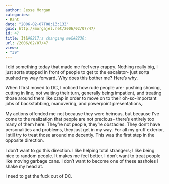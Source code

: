 ```yaml
---
author: Jesse Morgan
categories:
- Rant
date: "2006-02-07T08:13:13Z"
guid: http://morgajel.net/2006/02/07/47/
id: 47
title: It&#8217;s changing me&#8230;
url: /2006/02/07/47
views:
- "39"
---
```


I did something today that made me feel very crappy. Nothing really big, I just sorta stepped in front of people to get to the escalator- just sorta pushed my way forward. Why does this bother me? Here’s why.

When I first moved to DC, I noticed how rude people are- pushing shoving, cutting in line, not waiting their turn, generally being impatient, and treating those around them like crap in order to move on to their oh-so-important jobs of backstabbing, manuvering, and powerpoint presentations,.

My actions offended me not because they were heinous, but because I’ve come to the realization that people are not precious- there’s entirely too many of them here. They’re not people, they’re obstacles. They don’t have personalities and problems, they just get in my way. For all my gruff exterior, I still try to treat those around me decently. This was the first step in the opposite direction.

I don’t want to go this direction. I like helping total strangers; I like being nice to random people. It makes me feel better. I don’t want to treat people like moving garbage cans. I don’t want to become one of these assholes I shake my head at.

I need to get the fuck out of DC.